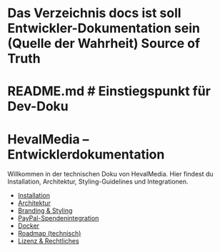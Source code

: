 # Das Verzeichnis docs ist soll Entwickler-Dokumentation sein (Quelle der Wahrheit) Source of Truth

# README.md # Einstiegspunkt für Dev-Doku

# HevalMedia – Entwicklerdokumentation

Willkommen in der technischen Doku von HevalMedia.
Hier findest du Installation, Architektur, Styling-Guidelines und Integrationen.

-   [Installation](./installation.md)
-   [Architektur](./architecture.md)
-   [Branding & Styling](./branding-styling.md)
-   [PayPal-Spendenintegration](./donate-integration.md)
-   [Docker](./docker.md)
-   [Roadmap (technisch)](./roadmap.md)
-   [Lizenz & Rechtliches](./license-notes.md)
